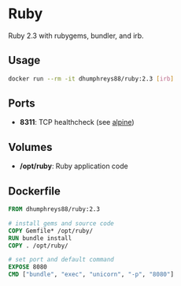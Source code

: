 # Ruby

Ruby 2.3 with rubygems, bundler, and irb.

## Usage

```bash
docker run --rm -it dhumphreys88/ruby:2.3 [irb]
```

## Ports

- __8311__: TCP healthcheck (see [alpine](../alpine/))

## Volumes

- __/opt/ruby__: Ruby application code

## Dockerfile

```dockerfile
FROM dhumphreys88/ruby:2.3

# install gems and source code
COPY Gemfile* /opt/ruby/
RUN bundle install
COPY . /opt/ruby/

# set port and default command
EXPOSE 8080
CMD ["bundle", "exec", "unicorn", "-p", "8080"]
```
